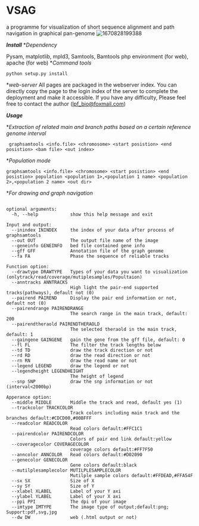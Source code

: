 # VSAG
a programme for visualization of short sequence alignment and path navigation in graphical pan-genome
![1670828199388](https://user-images.githubusercontent.com/46209789/206981536-67cf7832-e288-4e54-be32-74f2d368e5a9.png)

***Install***
**Dependency*

Pysam, matplotlib, mpld3, Samtools, Bamtools
php environment (for web), apache (for web)
**Command tools*
```
python setup.py install
```

**web-server*
All pages are packaged in the webserver index. You can directly copy the page to the login index of the server to complete the deployment and make it accessible. If you have any difficulty, Please feel free to contact the author (lpf_bio@foxmail.com)

***Usage***

**Extraction of related main and branch paths based on a certain reference genome interval*

```
 graphsamtools <info.file> <chromosome> <start posistion> <end posistion> <bam file> <out index>
```
**Population mode*

```
graphsamtools <info.file> <chromosome> <start posistion> <end posistion> population <population 1>,<population 1 name> <population 2>,<population 2 name> <out dir>

```
**For drawing and graph navigation*

```

optional arguments:
  -h, --help            show this help message and exit

Input and output:
  --inindex ININDEX     the index of your data after process of graphsamtools
  --out OUT             The output file name of the image
  --geneinfo GENEINFO   bed file contained gene info
  --gff GFF             Annotation file of the graph genome
  --fa FA               Phase the sequence of reliable tracks
  
Function option:
  --drawtype DRAWTYPE   Types of your data you want to visualization (onlytrack/read/coverage/mutiplesamples/Popultaion)
  --anntracks ANNTRACKS
                        High light the pair-end supported tracks(pathways), default not (0)
  --pairend PAIREND     Display the pair end information or not, default not (0)
  --pairendrange PAIRENDRANGE
                        The search range in the main track, default: 200
  --pairendtheraold PAIRENDTHERAOLD
                        The selected theraold in the main track, default: 1
  --gaingene GAINGENE   gain the gene from the gff file, default: 0
  --fl FL               The filter the track lengths below
  --td TD               draw the track direction or not
  --rd RD               draw the read direction or not
  --rn RN               draw the read name or not
  --legend LEGEND       draw the legend or not
  --legendheight LEGENDHEIGHT
                        The height of legend
  --snp SNP             draw the snp information or not (interval<2000bp)
  
Apperance option:
  --middle MIDDLE       Middle the track and read, default yes (1)
  --trackcolor TRACKCOLOR
                        Track colors including main track and the branches default:#CDCD00,#00BFFF
  --readcolor READCOLOR
                        Read colors default:#FFC1C1
  --pairendcolor PAIRENDCOLOR
                        Colors of pair end link default:yellow
  --coveragecolor COVERAGECOLOR
                        coverage colors default:#FF7F50
  --anncolor ANNCOLOR   Read colors default:#D02090
  --genecolor GENECOLOR
                        Gene colors default:black
  --mutilplesamplecolor MUTILPLESAMPLECOLOR
                        Mutilple sample colors default:#FFDEAD,#FFA54F
  --sx SX               Size of X
  --sy SY               Size of Y
  --xlabel XLABEL       Label of your Y axi
  --ylabel YLABEL       Label of your X axi
  --ppi PPI             The dpi of your image
  --imtype IMTYPE       The image type of output;default:png; Support:pdf,svg,jpg
  --dw DW               web (.html output or not)


```
